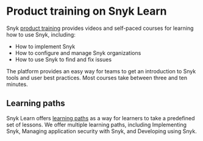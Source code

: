 # Product training on Snyk Learn

Snyk [product training](https://learn.snyk.io/catalog/?type=product-training) provides videos and self-paced courses for learning how to use Snyk, including:

* How to implement Snyk
* How to configure and manage Snyk organizations
* How to use Snyk to find and fix issues

The platform provides an easy way for teams to get an introduction to Snyk tools and user best practices. Most courses take between three and ten minutes.

## Learning paths

Snyk Learn offers [learning paths](https://learn.snyk.io/catalog/?type=product-training\&format=learning_path) as a way for learners to take a predefined set of lessons. We offer multiple learning paths, including Implementing Snyk, Managing application security with Snyk, and Developing using Snyk.
